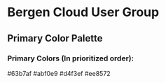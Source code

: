 # Bergen Cloud User Group
## Primary Color Palette

### Primary Colors (In prioritized order):
\#63b7af
\#abf0e9
\#d4f3ef
\#ee8572
